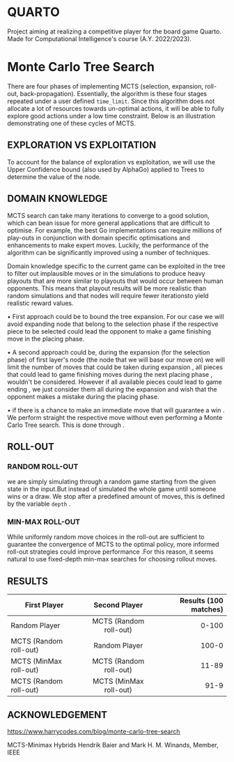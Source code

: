 # QUARTO
Project aiming at realizing a competitive player for the board game Quarto. Made for Computational Intelligence's course (A.Y. 2022/2023).

# Monte Carlo Tree Search

There are four phases of implementing MCTS (selection, expansion, roll-out, back-propagation). 
Essentially, the algorithm is these four stages repeated under a user defined `time_limit`. Since this algorithm does not allocate a lot of resources towards un-optimal actions, it will be able to fully explore good actions under a low time constraint. Below is an illustration demonstrating one of these cycles of MCTS.


## EXPLORATION VS EXPLOITATION 
To account for the balance of exploration vs exploitation, we will use the Upper Confidence bound (also used by AlphaGo) applied to Trees to determine the value of the node. 

## DOMAIN KNOWLEDGE 

MCTS search can take many iterations to converge to a good solution, which can bean issue for more general applications that are difficult to optimise. For example, the best Go implementations can require millions of play-outs in conjunction with domain specific optimisations and enhancements to make expert moves. Luckily, the performance of the algorithm can be significantly improved using a number of techniques. 

Domain knowledge specific to the current game can be exploited in the tree to filter out implausible moves or in the simulations to produce heavy playouts that are more similar to playouts that would occur between human opponents. This means that playout results will be more realistic than random simulations and that nodes will require fewer iterationsto yield realistic reward values.

• First approach could be to bound the tree expansion. For our case we will avoid expanding node that belong to the selection phase if the respective piece to be selected could lead the opponent to make a game finishing move in the placing phase.

•  A second approach could be, during the expansion (for the selection phase) of first layer's node (the node that we will base our move on) we will limit the number of moves that could be taken during expansion , all pieces that could lead to game finishing moves during the next placing phase , wouldn't be considered. However if all available pieces could lead to game ending , we just consider them all during the expansion and wish that the opponent makes a mistake during the placing phase. 

• if there is a chance to make an immediate move that will guarantee a win . We perform straight the respective move without even performing a Monte Carlo Tree search. This is done through .

## ROLL-OUT 

### RANDOM ROLL-OUT

we are simply simulating through a random game starting from the given state in the input.But instead of simulated the whole game until someone wins or a draw. We stop after a predefined amount of moves, this is defined by the variable `depth` . 

### MIN-MAX ROLL-OUT

While uniformly random move choices in the roll-out are sufficient to guarantee the convergence of MCTS to the optimal policy, more informed roll-out strategies could improve performance .For this reason, it seems natural to use fixed-depth min-max searches for choosing rollout moves.

## RESULTS 


| First Player             | Second Player             |   Results (100 matches)  |
| ------------------------ |:-------------------------:| ------------------------:|
|  Random Player           |  MCTS (Random roll-out)   |           0-100          |  
|  MCTS (Random roll-out)  |   Random Player           |           100-0          |  
|  MCTS (MinMax roll-out)  |  MCTS (Random roll-out)   |           11-89          |
|  MCTS (Random roll-out)  |  MCTS (MinMax roll-out)   |           91-9           |  
 
## ACKNOWLEDGEMENT

https://www.harrycodes.com/blog/monte-carlo-tree-search

MCTS-Minimax Hybrids Hendrik Baier and Mark H. M. Winands, Member, IEEE





